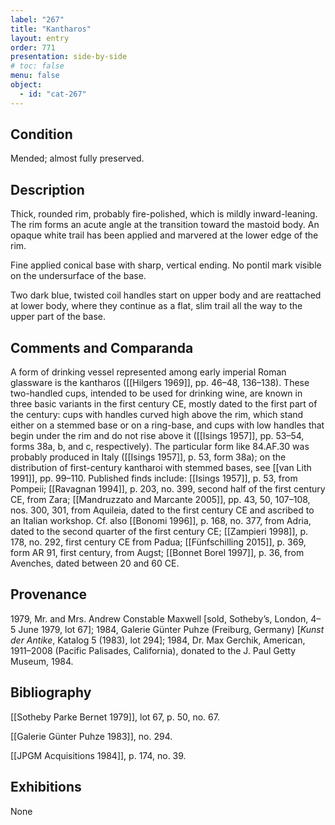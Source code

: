 ```yaml
---
label: "267"
title: "Kantharos"
layout: entry
order: 771
presentation: side-by-side
# toc: false
menu: false
object:
  - id: "cat-267"
---
```


## Condition

Mended; almost fully preserved.

## Description

Thick, rounded rim, probably fire-polished, which is mildly inward-leaning. The rim forms an acute angle at the transition toward the mastoid body. An opaque white trail has been applied and marvered at the lower edge of the rim.

Fine applied conical base with sharp, vertical ending. No pontil mark visible on the undersurface of the base.

Two dark blue, twisted coil handles start on upper body and are reattached at lower body, where they continue as a flat, slim trail all the way to the upper part of the base.

## Comments and Comparanda

A form of drinking vessel represented among early imperial Roman glassware is the kantharos ([[Hilgers 1969]], pp. 46–48, 136–138). These two-handled cups, intended to be used for drinking wine, are known in three basic variants in the first century CE, mostly dated to the first part of the century: cups with handles curved high above the rim, which stand either on a stemmed base or on a ring-base, and cups with low handles that begin under the rim and do not rise above it ([[Isings 1957]], pp. 53–54, forms 38a, b, and c, respectively). The particular form like 84.AF.30 was probably produced in Italy ([[Isings 1957]], p. 53, form 38a); on the distribution of first-century kantharoi with stemmed bases, see [[van Lith 1991]], pp. 99–110. Published finds include: [[Isings 1957]], p. 53, from Pompeii; [[Ravagnan 1994]], p. 203, no. 399, second half of the first century CE, from Zara; [[Mandruzzato and Marcante 2005]], pp. 43, 50, 107–108, nos. 300, 301, from Aquileia, dated to the first century CE and ascribed to an Italian workshop. Cf. also [[Bonomi 1996]], p. 168, no. 377, from Adria, dated to the second quarter of the first century CE; [[Zampieri 1998]], p. 178, no. 292, first century CE from Padua; [[Fünfschilling 2015]], p. 369, form AR 91, first century, from Augst; [[Bonnet Borel 1997]], p. 36, from Avenches, dated between 20 and 60 CE.

## Provenance

1979, Mr. and Mrs. Andrew Constable Maxwell [sold, Sotheby’s, London, 4–5 June 1979, lot 67]; 1984, Galerie Günter Puhze (Freiburg, Germany) [*Kunst der Antike*, Katalog 5 (1983), lot 294]; 1984, Dr. Max Gerchik, American, 1911–2008 (Pacific Palisades, California), donated to the J. Paul Getty Museum, 1984.

## Bibliography

[[Sotheby Parke Bernet 1979]], lot 67, p. 50, no. 67.

[[Galerie Günter Puhze 1983]], no. 294.

[[JPGM Acquisitions 1984]], p. 174, no. 39.

## Exhibitions

None